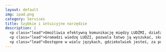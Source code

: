 ```yaml
---
layout: default
img: ipad.png
category: Services
title: Szybkie i intuicyjne narzędzie
description: |
  <p class="lead">Umożliwia efektywną komunikację między LUDŹMI, działami, oddziałami.</p>
  <p class="lead">Gromadzi wiedzę LUDZI, pozwala łatwo ją wyszukać, skupić się na rozwiązaniu problemu.</p>
  <p class="lead">Dostępne w wielu językach, gdziekolwiek jesteś, za pośrednictwem nowoczesnych urządzeń.</p>
---
```


